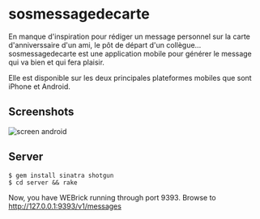 # sosmessagedecarte
En manque d'inspiration pour rédiger un message personnel sur la carte d'anniverssaire d'un ami, le pôt de départ d'un collègue... sosmessagedecarte est une application mobile pour générer le message qui va bien et qui fera plaisir.

Elle est disponible sur les deux principales plateformes mobiles que sont iPhone et Android.

## Screenshots
![screen android](https://github.com/ccouturi/sosmessagedecarte/raw/master/android/screenshots/screen1.png)


## Server
	$ gem install sinatra shotgun
	$ cd server && rake 

Now, you have WEBrick running through port 9393. 
Browse to http://127.0.0.1:9393/v1/messages 

